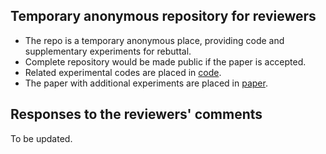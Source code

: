 ## Temporary anonymous repository for reviewers

- The repo is a temporary anonymous place, providing code and supplementary experiments for rebuttal.
- Complete repository would be made public if the paper is accepted.
- Related experimental codes are placed in [code](https://github.com/AnonymousForICASSP2024/TemporaryAnonymousRepForReviewers/tree/master/code).
- The paper with additional experiments are placed in [paper](https://github.com/AnonymousForICASSP2024/TemporaryAnonymousRepForReviewers/blob/master/docs/paper.pdf).


## Responses to the reviewers' comments

To be updated.